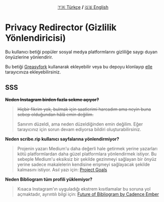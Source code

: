 <p align="center">
<a href="https://github.com/dybdeskarphet/privacy-redirector/blob/main/README_tr.md">🇹🇷 Türkçe</a> <b>/</b> <a href="https://github.com/dybdeskarphet/privacy-redirector/blob/main/README.md">🇬🇧 English</a>
</p>

# Privacy Redirector (Gizlilik Yönlendiricisi)
Bu kullanıcı betiği popüler sosyal medya platformlarını gizliliğe saygı duyan önyüzlerine yönlendirir.

Bu betiği [Greasyfork](https://greasyfork.org/scripts/436359-privacy-redirector) kullanarak ekleyebilir veya bu depoyu klonlayıp [elle](https://violentmonkey.github.io/guide/creating-a-userscript/) tarayıcınıza ekleyebilirsiniz.

## SSS
~~__Neden Instagram birden fazla sekme açıyor?__~~
> ~~Hiçbir fikrim yok, bulmak için saatlerimi harcadım ama neyin buna sebep olduğundan hâlâ emin değilim.~~
>
> Sanırım düzeldi, ama neden düzeldiğinden emin değilim. Eğer tarayıcınız için sorun devam ediyorsa bildiri oluşturabilirsiniz.

__Neden scribe.rip kullanıcı sayfalarına yönlendirmiyor?__
> Projenin yazarı Medium'u daha değerli hale getirmek yerine yazarları kötü platformlardan daha güzel platformlara yönlendirmek istiyor. Bu sebeple Medium'u eksiksiz bir şekilde gezinmeyi sağlayan bir önyüz yerine sadece makalelerin kendisine erişmeyi sağlayacak şekilde kalmasını istiyor. Asıl yazı için: [Project Goals](https://sr.ht/~edwardloveall/scribe/#project-goals)

__Neden Bibliogram tüm profili yüklemiyor?__
> Kısaca Instagram'ın uyguladığı ekstrem kısıtlamalar bu soruna yol açmaktadır, ayrıntılı bilgi için: [Future of Bibliogram by Cadence Ember](https://proxy.vulpes.one/gemini/cadence.moe/gemlog/2020-12-17-future-of-bibliogram.bliz)

